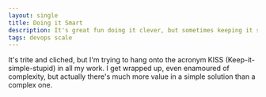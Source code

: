 ```yaml
---
layout: single
title: Doing it Smart
description: It's great fun doing it clever, but sometimes keeping it simple is harder
tags: devops scale
---
```


It's trite and cliched, but I'm trying to hang onto the acronym KISS (Keep-it-simple-stupid) in all my work.  I get wrapped up, even enamoured of complexity, but actually there's much more value in a simple solution than a complex one.

